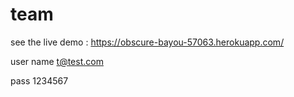 # team
 see the live demo : https://obscure-bayou-57063.herokuapp.com/
 
 user name t@test.com
 
 pass 1234567
